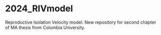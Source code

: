 # 2024_RIVmodel

Reproductive Isolation Velocity model.  New repository for second chapter of MA thesis from Columbia University.
